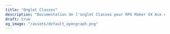 ```yaml
---
title: "Onglet Classes"
description: "Documentation de l'onglet Classes pour RPG Maker VX Ace et MV."
draft: true
og_image: "/assets/default_opengraph.png"
---
```

